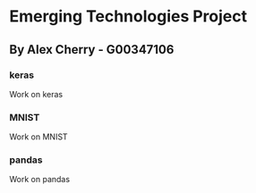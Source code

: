 # Emerging Technologies Project
## By Alex Cherry - G00347106

### keras
Work on keras

### MNIST
Work on MNIST

### pandas
Work on pandas
